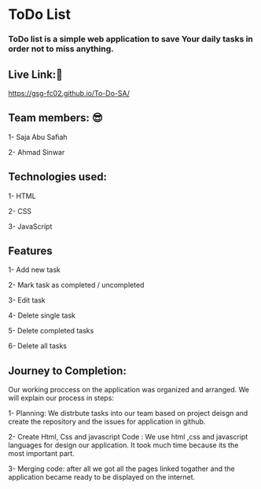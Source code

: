 # ToDo List
### ToDo list is a simple web application to save Your daily tasks in order not to miss anything.
## Live Link:👀
https://gsg-fc02.github.io/To-Do-SA/
## Team members: 😎

1- Saja Abu Safiah

2- Ahmad Sinwar

## Technologies used:

1- HTML

2- CSS

3- JavaScript

## Features

1- Add new task

2- Mark task as completed / uncompleted

3- Edit task

4- Delete single task

5- Delete completed tasks

6- Delete all tasks


## Journey to Completion: 

Our working proccess on the application was organized and arranged. We will explain our process in steps:

1- Planning: We distrbute tasks into our team based on project deisgn and create the repository and the issues for application in github.

2- Create Html, Css and javascript Code : We use  html ,css and javascript languages for design our application. It took much time because its the most important part.

3- Merging code: after all we got all the pages linked togather and the application became ready to be displayed on the internet.